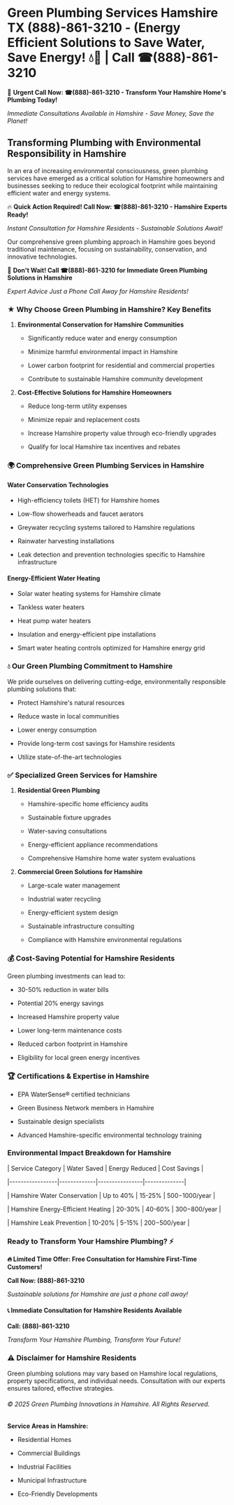 # Green Plumbing Services Hamshire TX (888)-861-3210 - (Energy Efficient Solutions to Save Water, Save Energy! 💧🌿 | Call ☎(888)-861-3210

🚨 **Urgent Call Now: ☎(888)-861-3210 - Transform Your Hamshire Home's Plumbing Today!**
*Immediate Consultations Available in Hamshire - Save Money, Save the Planet!*

## Transforming Plumbing with Environmental Responsibility in Hamshire

In an era of increasing environmental consciousness, green plumbing services have emerged as a critical solution for Hamshire homeowners and businesses seeking to reduce their ecological footprint while maintaining efficient water and energy systems. 

🔥 **Quick Action Required! Call Now: ☎(888)-861-3210 - Hamshire Experts Ready!**
*Instant Consultation for Hamshire Residents - Sustainable Solutions Await!*

Our comprehensive green plumbing approach in Hamshire goes beyond traditional maintenance, focusing on sustainability, conservation, and innovative technologies.

🚨 **Don't Wait! Call ☎(888)-861-3210 for Immediate Green Plumbing Solutions in Hamshire**
*Expert Advice Just a Phone Call Away for Hamshire Residents!*

### ★ Why Choose Green Plumbing in Hamshire? Key Benefits

1. **Environmental Conservation for Hamshire Communities** 
   - Significantly reduce water and energy consumption
   - Minimize harmful environmental impact in Hamshire
   - Lower carbon footprint for residential and commercial properties
   - Contribute to sustainable Hamshire community development

2. **Cost-Effective Solutions for Hamshire Homeowners** 
   - Reduce long-term utility expenses
   - Minimize repair and replacement costs
   - Increase Hamshire property value through eco-friendly upgrades
   - Qualify for local Hamshire tax incentives and rebates

### 🌍 Comprehensive Green Plumbing Services in Hamshire

#### Water Conservation Technologies
- High-efficiency toilets (HET) for Hamshire homes
- Low-flow showerheads and faucet aerators
- Greywater recycling systems tailored to Hamshire regulations
- Rainwater harvesting installations
- Leak detection and prevention technologies specific to Hamshire infrastructure

#### Energy-Efficient Water Heating
- Solar water heating systems for Hamshire climate
- Tankless water heaters
- Heat pump water heaters
- Insulation and energy-efficient pipe installations
- Smart water heating controls optimized for Hamshire energy grid

### 💧 Our Green Plumbing Commitment to Hamshire

We pride ourselves on delivering cutting-edge, environmentally responsible plumbing solutions that:
- Protect Hamshire's natural resources
- Reduce waste in local communities
- Lower energy consumption
- Provide long-term cost savings for Hamshire residents
- Utilize state-of-the-art technologies

### ✅ Specialized Green Services for Hamshire

1. **Residential Green Plumbing**
   - Hamshire-specific home efficiency audits
   - Sustainable fixture upgrades
   - Water-saving consultations
   - Energy-efficient appliance recommendations
   - Comprehensive Hamshire home water system evaluations

2. **Commercial Green Solutions for Hamshire**
   - Large-scale water management
   - Industrial water recycling
   - Energy-efficient system design
   - Sustainable infrastructure consulting
   - Compliance with Hamshire environmental regulations

### 💰 Cost-Saving Potential for Hamshire Residents

Green plumbing investments can lead to:
- 30-50% reduction in water bills
- Potential 20% energy savings
- Increased Hamshire property value
- Lower long-term maintenance costs
- Reduced carbon footprint in Hamshire
- Eligibility for local green energy incentives

### 🏆 Certifications & Expertise in Hamshire

- EPA WaterSense® certified technicians
- Green Business Network members in Hamshire
- Sustainable design specialists
- Advanced Hamshire-specific environmental technology training

### Environmental Impact Breakdown for Hamshire

| Service Category | Water Saved | Energy Reduced | Cost Savings |
|-----------------|-------------|----------------|--------------|
| Hamshire Water Conservation | Up to 40% | 15-25% | $500-$1000/year |
| Hamshire Energy-Efficient Heating | 20-30% | 40-60% | $300-$800/year |
| Hamshire Leak Prevention | 10-20% | 5-15% | $200-$500/year |

### Ready to Transform Your Hamshire Plumbing? ⚡

**🔥 Limited Time Offer: Free Consultation for Hamshire First-Time Customers!**

**Call Now: (888)-861-3210**
*Sustainable solutions for Hamshire are just a phone call away!*

#### 📞 Immediate Consultation for Hamshire Residents Available

**Call: (888)-861-3210**
*Transform Your Hamshire Plumbing, Transform Your Future!*

### ⚠️ Disclaimer for Hamshire Residents

Green plumbing solutions may vary based on Hamshire local regulations, property specifications, and individual needs. Consultation with our experts ensures tailored, effective strategies.

###### © 2025 Green Plumbing Innovations in Hamshire. All Rights Reserved.

**Service Areas in Hamshire:** 
- Residential Homes
- Commercial Buildings
- Industrial Facilities
- Municipal Infrastructure
- Eco-Friendly Developments